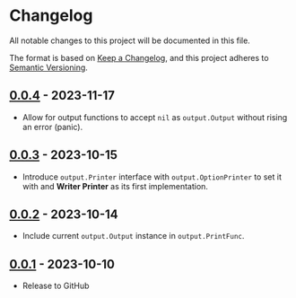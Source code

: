 # Changelog

All notable changes to this project will be documented in this file.

The format is based on [Keep a Changelog](https://keepachangelog.com/en/1.0.0/),
and this project adheres to [Semantic Versioning](https://semver.org/spec/v2.0.0.html).

## [0.0.4] - 2023-11-17

* Allow for output functions to accept `nil` as `output.Output` without rising an error (panic).

## [0.0.3] - 2023-10-15

* Introduce `output.Printer` interface with `output.OptionPrinter` to set it with and **Writer Printer** as its first
  implementation.

## [0.0.2] - 2023-10-14

* Include current `output.Output` instance in `output.PrintFunc`.

## [0.0.1] - 2023-10-10

* Release to GitHub

[0.0.4]: https://github.com/SevenOfSpades/go-aggregated-output/releases/tag/v0.0.4
[0.0.3]: https://github.com/SevenOfSpades/go-aggregated-output/releases/tag/v0.0.3
[0.0.2]: https://github.com/SevenOfSpades/go-aggregated-output/releases/tag/v0.0.2
[0.0.1]: https://github.com/SevenOfSpades/go-aggregated-output/releases/tag/v0.0.1